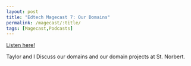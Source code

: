 ```yaml
---
layout: post
title: "Edtech Magecast 7: Our Domains"
permalink: /magecast/:title/
tags: [Magecast,Podcasts]
---
```

[Listen here!](https://www.edtechmage.com/edtech-mages-podcast/2018/3/22/episode-7-our-domains)

Taylor and I Discuss our domains and our domain projects at St. Norbert.